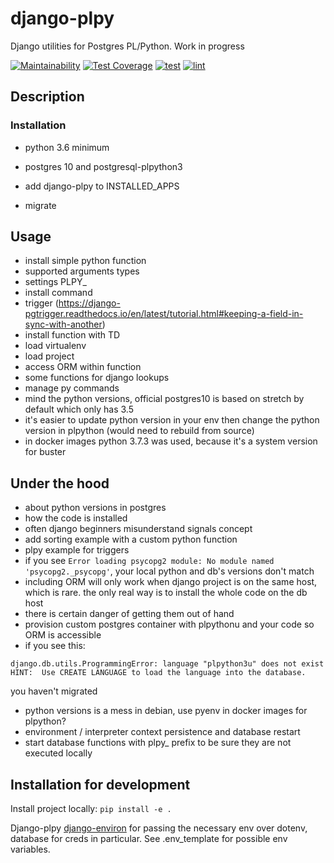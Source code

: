 # django-plpy

Django utilities for Postgres PL/Python. Work in progress

[![Maintainability](https://api.codeclimate.com/v1/badges/8fe31e70125f34ad5328/maintainability)](https://codeclimate.com/github/eviltnan/django-plpy/maintainability)
[![Test Coverage](https://api.codeclimate.com/v1/badges/8fe31e70125f34ad5328/test_coverage)](https://codeclimate.com/github/eviltnan/django-plpy/test_coverage)
[![test](https://github.com/eviltnan/django-plpy/actions/workflows/test.yml/badge.svg)](https://github.com/eviltnan/django-plpy/actions/workflows/test.yml)
[![lint](https://github.com/eviltnan/django-plpy/actions/workflows/lint.yml/badge.svg)](https://github.com/eviltnan/django-plpy/actions/workflows/lint.yml)

## Description


### Installation
- python 3.6 minimum
- postgres 10 and postgresql-plpython3

- add django-plpy to INSTALLED_APPS
- migrate
## Usage
+ install simple python function
+ supported arguments types
+ settings PLPY_
+ install command
+ trigger (https://django-pgtrigger.readthedocs.io/en/latest/tutorial.html#keeping-a-field-in-sync-with-another)
+ install function with TD
+ load virtualenv
+ load project
+ access ORM within function
+ some functions for django lookups
+ manage py commands
+ mind the python versions, official postgres10 is based on stretch by default which only has 3.5
+ it's easier to update python version in your env then change the python version in plpython (would need to rebuild from source)
+ in docker images python 3.7.3 was used, because it's a system version for buster

## Under the hood

- about python versions in postgres
- how the code is installed
- often django beginners misunderstand signals concept
- add sorting example with a custom python function
- plpy example for triggers
- if you see `Error loading psycopg2 module: No module named 'psycopg2._psycopg'`, your local python and db's versions don't match
- including ORM will only work when django project is on the same host, which is rare. the only real way is to install the whole code on the db host
- there is certain danger of getting them out of hand
- provision custom postgres container with plpythonu and your code so ORM is accessible
- if you see this:

```
django.db.utils.ProgrammingError: language "plpython3u" does not exist
HINT:  Use CREATE LANGUAGE to load the language into the database.
```

you haven't migrated
- python versions is a mess in debian, use pyenv in docker images for plpython?
- environment / interpreter context persistence and database restart
- start database functions with plpy_ prefix to be sure they are not executed locally

## Installation for development

Install project locally: `pip install -e .`

Django-plpy [django-environ](https://github.com/joke2k/django-environ) for passing the necessary env over dotenv,
database for creds in particular. See .env_template for possible env variables.
